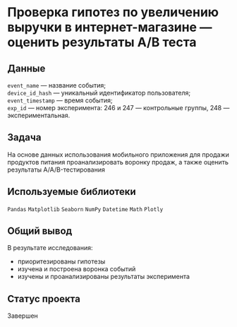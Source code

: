 # Проверка гипотез по увеличению выручки в интернет-магазине — оценить результаты A/B теста

## Данные

`event_name` — название события;\
`device_id_hash` — уникальный идентификатор пользователя;\
`event_timestamp` — время события;\
`exp_id` — номер эксперимента: 246 и 247 — контрольные группы, 248 — экспериментальная.

## Задача

На основе данных использования мобильного приложения для продажи продуктов питания проанализировать воронку продаж, а также оценить результаты A/A/B-тестирования

## Используемые библиотеки

`Pandas` `Matplotlib` `Seaborn` `NumPy` `Datetime` `Math` `Plotly`

## Общий вывод

В результате исследования:
- приоритезированы гипотезы
- изучена и построена воронка событий
- изучены и проанализированы результаты эксперимента

## Статус проекта

Завершен
